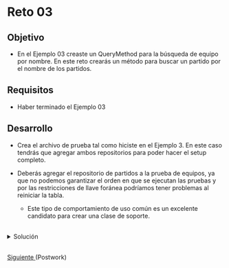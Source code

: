 # Reto 03

## Objetivo

- En el Ejemplo 03 creaste un QueryMethod para la búsqueda de equipo por nombre. En este reto crearás un método para buscar un partido por el nombre de los partidos.

## Requisitos

- Haber terminado el Ejemplo 03

## Desarrollo

- Crea el archivo de prueba tal como hiciste en el Ejemplo 3. En este caso tendrás que agregar ambos repositorios para poder hacer el setup completo.
- Deberás agregar el repositorio de partidos a la prueba de equipos, ya que no podemos garantizar el orden en que se ejecutan las pruebas y por las restricciones de llave foránea podríamos tener problemas al reiniciar la tabla. 
    
  - Este tipo de comportamiento de uso común es un excelente candidato para crear una clase de soporte.

<br/>

<details>
  <summary>Solución</summary>

  1.  Importa **PartidoRepository** en **EquipoRepositoryTest**

      ```java
      @Autowired
      private PartidoRepository partidoRepository;
      ```

  2. Limpia los datos del **partidoRepository** desde el método **cleanDatabase**.

      ```java
      partidoRepository.deleteAll();
      ```

  3. Crea el archivo **PartidoRepositoryTest**, importa los Equipos y ejecuta el setupDatabase.

      ![Prueba](img/figura01.png)

      ```java
      @Autowired
      private PartidoRepository repository;

      @Autowired
      private EquipoRepository equipoRepository;

      Equipo equipo1;
      Equipo equipo2;

      @BeforeAll
      void setupDatabase() {
          repository.deleteAll();
          equipoRepository.deleteAll();

          equipo1 = new Equipo();
          equipo1.setNombre("Equipo X");
          equipoRepository.save(equipo1);

          equipo2 = new Equipo();
          equipo2.setNombre("Equipo Y");
          equipoRepository.save(equipo2);
      }
      ```

  4. Crea el QueryMethod:
 
      ![Query method](img/figura02.png)

  5. Agrega el método para busca por nombres, dentro de **PartidoRepositoryTest**.

      ```java
      @Test
      @DisplayName("Busca por nombres")
      void searchMatchByNames() {

          Partido partido = new Partido();
          partido.setEquipo1(equipo1);
          partido.setEquipo2(equipo2);
          partido.setMarcadorEquipo1(0);
          partido.setMarcadorEquipo2(0);

          repository.save(partido);

          Iterable<Partido> conjuntoPartidos = repository.findAllByEquipo1NombreAndEquipo2Nombre("Equipo X", "Equipo Y");

      }
      ```

  6. Ejecuta el comando **mvn test**, comprueba que los test se ejecutan correctamente.

      ![Prueba tres](img/figura03.png)

  7. Consulta los registros de las tablas .

      ![Prueba cuatro](img/figura04.png)

</details>


</br>

[Siguiente ](../Postwork/Readme.md)(Postwork)